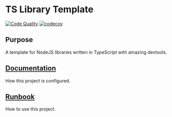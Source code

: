 # TS Library Template

[![Code Quality][code-quality-icon-link]][code-quality-workflow-link]
[![codecov][codecov-icon-link]][codecov-repo-overview-link]

## Purpose

A template for NodeJS libraries written in TypeScript with amazing devtools.

## [Documentation][docs-link]

How this project is configured.

## [Runbook][runbook-link]

How to use this project.

[code-quality-icon-link]: https://github.com/mondash/ts-library-template/actions/workflows/code-quality.yml/badge.svg
[code-quality-workflow-link]: https://github.com/mondash/ts-library-template/actions/workflows/code-quality.yml
[codecov-icon-link]: https://codecov.io/gh/mondash/ts-library-template/branch/initial-setup/graph/badge.svg?token=NQZANEY90O
[codecov-repo-overview-link]: https://codecov.io/gh/mondash/ts-library-template
[docs-link]: docs/Documentation.md
[runbook-link]: docs/Runbook.md
